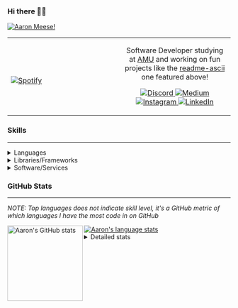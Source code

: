 ### Hi there 👋🏻
[![Aaron Meese!](https://user-images.githubusercontent.com/17814535/88975338-a2aabf00-d27f-11ea-963f-8a19608716b4.png)](https://github.com/ajmeese7/readme-ascii "README ASCII")

<!-- Modified from project here: https://github.com/novatorem/novatorem -->
<table width="100%"> 
  <tr>
  <td width="50%">
      
&nbsp; <br> [![Spotify](https://ajmeese7.vercel.app/api/spotify)](https://open.spotify.com/user/ajmeese)

  </td>
  <td width="50%">

<p align="center">
Software Developer studying at <a href="https://www.amu.apus.edu/">AMU</a> and working on fun 
projects like the <a href="https://github.com/ajmeese7/readme-ascii">readme-ascii</a> one featured above!
</p>
<p align="center">
  <a href="https://discord.gg/PxRTQg3">
    <img src="https://img.shields.io/badge/discord-ajmeese7%234835-369?style=flat-square&logo=discord&logoColor=white&color=purple" alt="Discord" title="Discord">
  </a>
  <a href="https://link.aaronmeese.com/medium">
    <img src="https://img.shields.io/badge/medium-ajmeese7-1DB954?style=flat-square&logo=medium&logoColor=white" alt="Medium" title="Medium">
  </a>
  <br />
  <a href="https://link.aaronmeese.com/instagram">
    <img src="https://img.shields.io/badge/instagram-ajmeese7-1DB954?style=flat-square&logo=instagram&logoColor=white&color=c13584" alt="Instagram" title="Instagram">
  </a>
  <a href="https://link.aaronmeese.com/linkedin">
    <img src="https://img.shields.io/badge/linkedIn-aaronmeese-1DB954?style=flat-square&logo=linkedin&logoColor=white&color=blue" alt="LinkedIn" title="LinkedIn">
  </a>
</p>
  </td>
  </table>

[//]: <> (The `&nbsp;` is to have Aphelion take up more space)

### Skills ###
----
<details>
<summary>Languages</summary>

+ JavaScript
+ HTML
+ CSS
    + [README ASCII](https://github.com/ajmeese7/readme-ascii)
+ PHP
    + [Coupon Booked](https://github.com/ajmeese7/coupon-booked)
    + [Steam Summary](https://github.com/ajmeese7/steam-summary)
+ Java
    + [BRCC Java](https://github.com/ajmeese7/brcc-java)
    + [Euler Problems](https://github.com/ajmeese7/euler-problems)

</details>
<details>
<summary>Libraries/Frameworks</summary>

+ NodeJS
    + [Snapchat Share](https://github.com/ajmeese7/snapchat-share)
    + [FRC Spreadsheets](https://github.com/ajmeese7/frc-spreadsheets)
+ Cordova
    + [Coupon Booked](https://github.com/ajmeese7/coupon-booked)
+ jQuery
+ Discord.js
    + [Spambot](https://github.com/ajmeese7/spambot)
    + [Automatic Reactions](https://github.com/ajmeese7/automatic-reactions)
    + [Multiple Reactions](https://github.com/ajmeese7/multiple-reactions)
    + [Galley Calls](https://github.com/ajmeese7/galley-calls)
    + [Tatsu Toolbox](https://github.com/ajmeese7/tatsu-toolbox)
+ Puppeteer
    + [README ASCII](https://github.com/ajmeese7/readme-ascii)
    + [Dynamic Page Retrieval](https://github.com/ajmeese7/dynamic-page-retrieval)
+ Nightmare.js
    + [Steam Queue Clicker](https://github.com/ajmeese7/steam-queue-clicker)
    + [Repbot](https://github.com/ajmeese7/repbot)
+ Express
    + [Galley Calls](https://github.com/ajmeese7/galley-calls)
+ pdf-lib
+ async

</details>
<details>
<summary>Software/Services</summary>

+ Wallpaper Engine
    + [Random Wallpaper](https://github.com/ajmeese7/random-wallpaper)
    + [Image of the Day](https://github.com/ajmeese7/image-of-the-day)
+ phpMyAdmin
+ cPanel
+ Cloudinary
+ Firefox Extensions
    + [Chess Next Move](https://github.com/ajmeese7/chess-next-move)
    + [Gmail Label Organizer](https://github.com/ajmeese7/gmail-label-organizer)
+ Google Analytics
+ Heroku
+ Nexmo
    + [Coupon Booked](https://github.com/ajmeese7/coupon-booked)
+ Twilio
    + [Galley Calls](https://github.com/ajmeese7/galley-calls)
+ Sonix
    + [Galley Calls](https://github.com/ajmeese7/galley-calls)
+ Auth0
+ OneSignal

</details>
<!--
<details>
<summary>Soft Skills</summary>
+ English/Grammar
+ SEO
    <!-- + TODO: Add my site examples after I finish improving them --
</details>
-->

### GitHub Stats ###
----
*NOTE: Top languages does not indicate skill level, it's a GitHub metric of which languages I have the most code in on GitHub*

<a href="https://profile-summary-for-github.com/user/ajmeese7">
  <img align="left" height="170px" src="https://github-readme-stats.vercel.app/api?username=ajmeese7&show_icons=true&line_height=27&count_private=true&include_all_commits=true" alt="Aaron's GitHub stats"/>
  <img src="https://github-readme-stats.vercel.app/api/top-langs/?username=ajmeese7&hide_langs_below=5&layout=compact" alt="Aaron's language stats"/>
</a>

<details>
<summary>Detailed stats</summary>

### :zap: Recent Activity
<!--START_SECTION:activity-->
1. ❗️ Opened issue [#1](https://github.com//ajmeese7/chess-next-move/issues/1) in [ajmeese7/chess-next-move](https://github.com//ajmeese7/chess-next-move)
2. ❗️ Opened issue [#1](https://github.com//ajmeese7/customizable-clock/issues/1) in [ajmeese7/customizable-clock](https://github.com//ajmeese7/customizable-clock)
3. ❗️ Opened issue [#1](https://github.com//ajmeese7/photo-gallery/issues/1) in [ajmeese7/photo-gallery](https://github.com//ajmeese7/photo-gallery)
4. ❗️ Closed issue [#1](https://github.com//ajmeese7/name-list/issues/1) in [ajmeese7/name-list](https://github.com//ajmeese7/name-list)
5. ❗️ Opened issue [#1](https://github.com//ajmeese7/name-list/issues/1) in [ajmeese7/name-list](https://github.com//ajmeese7/name-list)
<!--END_SECTION:activity-->

### 🧐 Waka Stats
<!--START_SECTION:waka-->
**🐱 My Github Data** 

> 🏆 700 Contributions in the Year 2020
 > 
> 📦 49.0 kB Used in Github's Storage 
 > 
> 💼 Opted to Hire
 > 
> 📜 37 Public Repositories
 > 
> 🔑 13 Private Repositories 

**I'm an Early 🐤** 

```text
🌞 Morning    251 commits    ████████░░░░░░░░░░░░░░░░░   32.47% 
🌆 Daytime    347 commits    ███████████░░░░░░░░░░░░░░   44.89% 
🌃 Evening    169 commits    █████░░░░░░░░░░░░░░░░░░░░   21.86% 
🌙 Night      6 commits      ░░░░░░░░░░░░░░░░░░░░░░░░░   0.78%

```
📅 **I'm Most Productive on Saturday** 

```text
Monday       89 commits     ███░░░░░░░░░░░░░░░░░░░░░░   11.51% 
Tuesday      90 commits     ███░░░░░░░░░░░░░░░░░░░░░░   11.64% 
Wednesday    79 commits     ██░░░░░░░░░░░░░░░░░░░░░░░   10.22% 
Thursday     92 commits     ███░░░░░░░░░░░░░░░░░░░░░░   11.9% 
Friday       113 commits    ███░░░░░░░░░░░░░░░░░░░░░░   14.62% 
Saturday     156 commits    █████░░░░░░░░░░░░░░░░░░░░   20.18% 
Sunday       154 commits    █████░░░░░░░░░░░░░░░░░░░░   19.92%

```


📊 **This Week I Spent My Time On** 

```text
⌚︎ Time Zone: America/Chicago

💬 Programming Languages: 
JavaScript               7 hrs 46 mins       ████████░░░░░░░░░░░░░░░░░   34.44% 
JSX                      6 hrs 53 mins       ███████░░░░░░░░░░░░░░░░░░   30.54% 
Markdown                 3 hrs 23 mins       ███░░░░░░░░░░░░░░░░░░░░░░   15.05% 
JSON                     2 hrs 37 mins       ███░░░░░░░░░░░░░░░░░░░░░░   11.64% 
HTML                     1 hr 10 mins        █░░░░░░░░░░░░░░░░░░░░░░░░   5.21%

🐱‍💻 Projects: 
aaronmeese.com           9 hrs 50 mins       ███████████░░░░░░░░░░░░░░   43.6% 
tatsu-toolbox            6 hrs 1 min         ██████░░░░░░░░░░░░░░░░░░░   26.7% 
home                     1 hr 40 mins        █░░░░░░░░░░░░░░░░░░░░░░░░   7.46% 
text-to-emoji            59 mins             █░░░░░░░░░░░░░░░░░░░░░░░░   4.42% 
matrix-wallpaper         43 mins             ░░░░░░░░░░░░░░░░░░░░░░░░░   3.21%

```

**I Mostly Code in JavaScript** 

```text
JavaScript               24 repos            ██████████████░░░░░░░░░░░   57.14% 
HTML                     6 repos             ███░░░░░░░░░░░░░░░░░░░░░░   14.29% 
Java                     4 repos             ██░░░░░░░░░░░░░░░░░░░░░░░   9.52% 
CSS                      3 repos             █░░░░░░░░░░░░░░░░░░░░░░░░   7.14% 
Python                   2 repos             █░░░░░░░░░░░░░░░░░░░░░░░░   4.76%

```



<!--END_SECTION:waka-->
</details>
